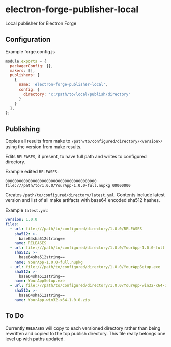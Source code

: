 # electron-forge-publisher-local
Local publisher for Electron Forge

## Configuration

Example forge.config.js

```js
module.exports = {
  packagerConfig: {},
  makers: [],
  publishers: [
    {
      name: 'electron-forge-publisher-local',
      config: {
        directory: 'c:/path/to/local/publish/directory'
      }
    }
  ],
};
```

## Publishing

Copies all results from make to `/path/to/configured/directory/<version>/` using the version from make results.

Edits `RELEASES`, if present, to have full path and writes to configured directory.

Example edited `RELEASES`:

```
0000000000000000000000000000000000000000 file:///path/to/1.0.0/YourApp-1.0.0-full.nupkg 00000000
```



Creates `/path/to/configured/directory/latest.yml`. Contents include latest version and list of all make artifacts with base64 encoded sha512 hashes.

Example `latest.yml`:

```yaml
version: 1.0.0
files:
  - url: file:///path/to/configured/directory/1.0.0/RELEASES
    sha512: >-
      base64sha512string==
    name: RELEASES
  - url: file:///path/to/configured/directory/1.0.0/YourApp-1.0.0-full.nupkg
    sha512: >-
      base64sha512string==
    name: YourApp-1.0.0-full.nupkg
  - url: file:///path/to/configured/directory/1.0.0/YourAppSetup.exe
    sha512: >-
      base64sha512string==
    name: YourAppSetup.exe
  - url: file:///path/to/configured/directory/1.0.0/YourApp-win32-x64-1.0.0.zip
    sha512: >-
      base64sha512string==
    name: YourApp-win32-x64-1.0.0.zip
```

## To Do

Currently `RELEASES` will copy to each versioned directory rather than being rewritten and copied to the top publish directory. This file really belongs one level up with paths updated.